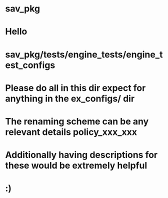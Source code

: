 # sav_pkg


# Hello
# sav_pkg/tests/engine_tests/engine_test_configs
# Please do all in this dir expect for anything in the ex_configs/ dir
# 
# The renaming scheme can be any relevant details policy_xxx_xxx
# Additionally having descriptions for these would be extremely helpful
# :)
